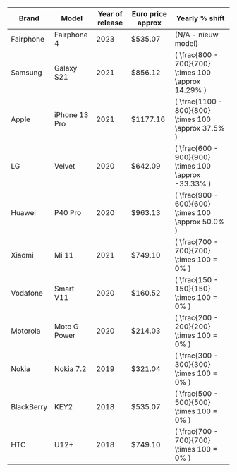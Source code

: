 | Brand      | Model          | Year of release  | Euro price approx | Yearly  \% shift |
|-----------|----------------|-------------------|---------------|-----------------------------|
| Fairphone | Fairphone 4    | 2023              | $535.07         | (N/A - nieuw model)         |
| Samsung   | Galaxy S21     | 2021              | $856.12         | \( \frac{800 - 700}{700} \times 100 \approx 14.29\% \)   |
| Apple     | iPhone 13 Pro  | 2021              | $1177.16         | \( \frac{1100 - 800}{800} \times 100 \approx 37.5\% \)   |
| LG        | Velvet         | 2020              | $642.09         | \( \frac{600 - 900}{900} \times 100 \approx -33.33\% \)   |
| Huawei    | P40 Pro        | 2020              | $963.13          | \( \frac{900 - 600}{600} \times 100 \approx 50.0\% \)   |
| Xiaomi    | Mi 11           | 2021              | $749.10          | \( \frac{700 - 700}{700} \times 100 = 0\% \)   |
| Vodafone  | Smart V11       | 2020              | $160.52          | \( \frac{150 - 150}{150} \times 100 = 0\% \)   |
| Motorola  | Moto G Power    | 2020              | $214.03          | \( \frac{200 - 200}{200} \times 100 = 0\% \)   |
| Nokia     | Nokia 7.2       | 2019              | $321.04         | \( \frac{300 - 300}{300} \times 100 = 0\% \)   |
| BlackBerry| KEY2            | 2018              | $535.07          | \( \frac{500 - 500}{500} \times 100 = 0\% \)   |
| HTC       | U12+            | 2018              | $749.10          | \( \frac{700 - 700}{700} \times 100 = 0\% \)   |

